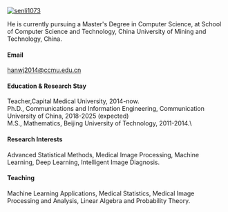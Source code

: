 

[![senli1073](https://img.shields.io/badge/senli1073-github-blue?logo=github)](https://github.com/senli1073)

He is currently pursuing a Master's Degree in Computer Science, at School of Computer Science and Technology, China University of Mining and Technology, China.

#### Email
hanwj2014@ccmu.edu.cn

#### Education & Research Stay
Teacher,Capital Medical University, 2014-now.\
Ph.D., Communications and Information Engineering, Communication University of China, 2018-2025 (expected)\
M.S., Mathematics, Beijing University of Technology, 2011-2014.\

#### Research Interests
Advanced Statistical Methods, Medical Image Processing, Machine Learning, Deep Learning, Intelligent Image Diagnosis.

#### Teaching
Machine Learning Applications, Medical Statistics, Medical Image Processing and Analysis, Linear Algebra and Probability Theory.



